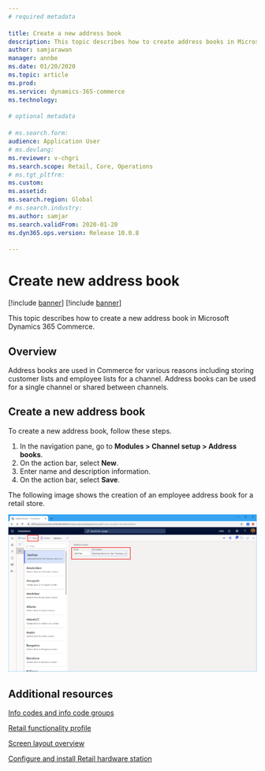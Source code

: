 ```yaml
---
# required metadata

title: Create a new address book
description: This topic describes how to create address books in Microsoft Dynamics 365 Commerce.
author: samjarawan
manager: annbe
ms.date: 01/20/2020
ms.topic: article
ms.prod: 
ms.service: dynamics-365-commerce
ms.technology: 

# optional metadata

# ms.search.form: 
audience: Application User
# ms.devlang: 
ms.reviewer: v-chgri
ms.search.scope: Retail, Core, Operations
# ms.tgt_pltfrm: 
ms.custom: 
ms.assetid: 
ms.search.region: Global
# ms.search.industry: 
ms.author: samjar
ms.search.validFrom: 2020-01-20
ms.dyn365.ops.version: Release 10.0.8

---
```

# Create new address book

[!include [banner](../includes/preview-banner.md)]
[!include [banner](../includes/banner.md)]

This topic describes how to create a new address book in Microsoft Dynamics 365 Commerce.

## Overview

Address books are used in Commerce for various reasons including storing customer lists and employee lists for a channel. Address books can be used for a single channel or shared between channels.

## Create a new address book

To create a new address book, follow these steps.
 
1. In the navigation pane, go to **Modules \> Channel setup \> Address books**.
1. On the action bar, select **New**.
1. Enter name and description information.
1. On the action bar, select **Save**.

The following image shows the creation of an employee address book for a retail store.

![Employee address book example](media/address-books.png)

## Additional resources

[Info codes and info code groups](../retail/info-codes-retail.md?toc=/dynamics365/commerce/toc.json)  		  

[Retail functionality profile](retail-functionality-profile.md)	  

[Screen layout overview](../retail/pos-screen-layouts.md?toc=/dynamics365/commerce/toc.json)		  

[Configure and install Retail hardware station](../retail/retail-hardware-station-configuration-installation.md?toc=/dynamics365/commerce/toc.json)  
